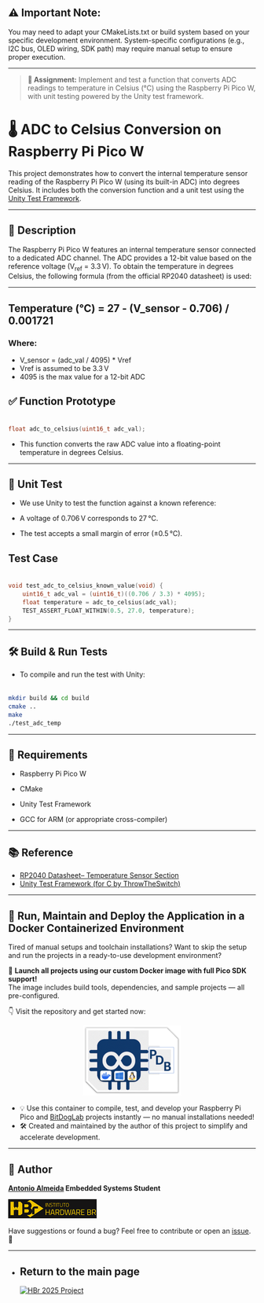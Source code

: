 ## ⚠️ Important Note:
You may need to adapt your CMakeLists.txt or build system based on your specific development environment. System-specific configurations (e.g., I2C bus, OLED wiring, SDK path) may require manual setup to ensure proper execution.

---

> **🚀 Assignment:** Implement and test a function that converts ADC readings to temperature in Celsius (°C) using the Raspberry Pi Pico W, with unit testing powered by the Unity test framework.

# 🌡️ ADC to Celsius Conversion on Raspberry Pi Pico W

This project demonstrates how to convert the internal temperature sensor reading of the Raspberry Pi Pico W (using its built-in ADC) into degrees Celsius. It includes both the conversion function and a unit test using the [Unity Test Framework](https://github.com/ThrowTheSwitch/Unity).

---

## 🧪 Description

The Raspberry Pi Pico W features an internal temperature sensor connected to a dedicated ADC channel. The ADC provides a 12-bit value based on the reference voltage (V<sub>ref</sub> = 3.3 V). To obtain the temperature in degrees Celsius, the following formula (from the official RP2040 datasheet) is used:

---

## Temperature (°C) = 27 - (V_sensor - 0.706) / 0.001721

### Where:

- V_sensor = (adc_val / 4095) * Vref
- Vref is assumed to be 3.3 V
- 4095 is the max value for a 12-bit ADC

## ✅ Function Prototype

```C

float adc_to_celsius(uint16_t adc_val);

```
- This function converts the raw ADC value into a floating-point temperature in degrees Celsius.

---

## 🔬 Unit Test

- We use Unity to test the function against a known reference:

- A voltage of 0.706 V corresponds to 27 °C.

- The test accepts a small margin of error (±0.5 °C).

## Test Case 

```C

void test_adc_to_celsius_known_value(void) {
    uint16_t adc_val = (uint16_t)((0.706 / 3.3) * 4095);
    float temperature = adc_to_celsius(adc_val);
    TEST_ASSERT_FLOAT_WITHIN(0.5, 27.0, temperature);
}

```

---

## 🛠️ Build & Run Tests

- To compile and run the test with Unity:


```bash

mkdir build && cd build
cmake ..
make
./test_adc_temp

```

---

## 🚀 Requirements

- Raspberry Pi Pico W

- CMake

- Unity Test Framework

- GCC for ARM (or appropriate cross-compiler)

---

## 📚 Reference

- [RP2040 Datasheet– Temperature Sensor Section](https://datasheets.raspberrypi.com/rp2040/rp2040-datasheet.pdf)
- [Unity Test Framework (for C by ThrowTheSwitch)](https://github.com/ThrowTheSwitch/Unity)

---

## 🐳 Run, Maintain and Deploy the Application in a Docker Containerized Environment

Tired of manual setups and toolchain installations? Want to skip the setup and run the projects in a ready-to-use development environment?

🚀 **Launch all projects using our custom Docker image with full Pico SDK support!**  
The image includes build tools, dependencies, and sample projects — all pre-configured.

👇 Visit the repository and get started now:  

<p align="center">
  <a href="https://github.com/alfecjo/rp2040-container">
    <img src="https://github.com/alfecjo/antonio_almeida_embarcatech_HBr_2025/raw/main/picodevbox.png" alt="PicoDevBox" width="200"/>
  </a>
</p>

- 💡 Use this container to compile, test, and develop your Raspberry Pi Pico and [BitDogLab](https://github.com/BitDogLab/BitDogLab) projects instantly — no manual installations needed!
- 🛠️ Created and maintained by the author of this project to simplify and accelerate development.

---

## 👤 Author
**[Antonio Almeida](https://alfecjo.github.io/) Embedded Systems Student**

[![HBr](./assets/hbr.jpg)](https://hardware.org.br/)

Have suggestions or found a bug?
Feel free to contribute or open an [issue](https://github.com/alfecjo/antonio_almeida_embarcatech_HBr_2025/issues). 🚀

---

- ## Return to the main page
  [![HBr 2025 Project](https://img.shields.io/badge/HBr_2025_Project-000000?style=for-the-badge&logo=github&logoColor=white)](https://github.com/alfecjo/antonio_almeida_embarcatech_HBr_2025)
